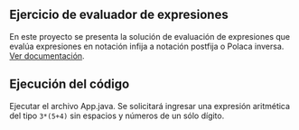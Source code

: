 ## Ejercicio de evaluador de expresiones

En este proyecto se presenta la solución de evaluación de expresiones que evalúa
expresiones en notación infija a notación postfija o Polaca inversa.
[Ver documentación](https://runestone.academy/ns/books/published/pythoned/BasicDS/ExpresionesInfijasPrefijasYSufijas.html).

## Ejecución del código

Ejecutar el archivo App.java. Se solicitará ingresar una expresión aritmética
del tipo `3*(5+4)` sin espacios y números de un sólo dígito.
